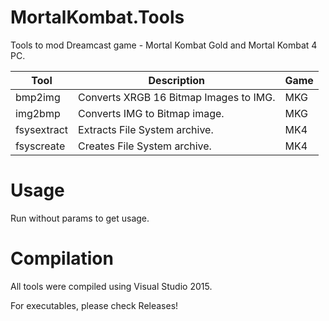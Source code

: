 # MortalKombat.Tools
Tools to mod Dreamcast game - Mortal Kombat Gold and Mortal Kombat 4 PC.

| Tool | Description | Game | 
|     ---      |     ---        |    ---        | 
| bmp2img   | Converts XRGB 16 Bitmap Images to IMG.     | MKG   | 
| img2bmp    | Converts IMG to Bitmap image.      | MKG     | 
| fsysextract    | Extracts File System archive.      | MK4      | 
| fsyscreate    | Creates File System archive.      | MK4      | 

# Usage
Run without params to get usage.

# Compilation
All tools were compiled using Visual Studio 2015. 

For executables, please check Releases!
